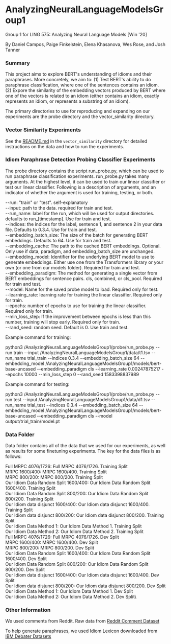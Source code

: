 # AnalyzingNeuralLanguageModelsGroup1
Group 1 for LING 575: Analyzing Neural Language Models [Win '20] 

By Daniel Campos, Paige Finkelstein, Elena Khasanova, Wes Rose, and Josh Tanner

### Summary

This project aims to explore BERT's understanding of idioms and their paraphrases. More concretely, we aim to:
(1) Test BERT's ability to do paraphrase classification, where one of the sentences contains an idiom.
(2) Expore the similarity of the embedding vectors produced by BERT where one of the vectors is related to an idiom (either contains an idiom, exactly represents an idiom, or represents a substring of an idiom).

The primary directories to use for reproducing and expanding on our experiments are the probe directory and the vector_similarity directory.

### Vector Similarity Experiments 
See the [README.md](https://github.com/spacemanidol/AnalyzingNeuralLanguageModelsGroup1/tree/master/vector_similarity) in the `vector_similarity` directory for detailed instructions on the data and how to run the experiments.

### Idiom Paraphrase Detection Probing Classifier Experiments

The probe directory contains the script run_probe.py, which can be used to run paraphrase classification experiments. run_probe.py takes many arguments. At the highest level, it can be used to train our linear classifier or test our linear classifier. Following is a description of arguments, and an indicator of whether the argument is used for training, testing, or both.

--run: "train" or "test". self-explanatory\
--input: path to the data. required for train and test.\
--run_name: label for the run, which will be used for output directories. defaults to run_[timestamp]. Use for train and test.\
--indices: the indices for the label, sentence 1, and sentence 2 in your data file. Defaults to 0.3.4. Use for train and test.\
--embedding_batch_size: The size of the batch for generating BERT embeddings. Defaults to 64. Use for train and test.\
--embedding_cache: The path to the cached BERT embeddings. Optional. Only use if data, paradigm, and embedding_batch_size are unchanged.\
--embedding_model: Identifier for the underlying BERT model to use to generate embeddings. Either use one from the Transformers library or your own (or one from our models folder). Required for train and test.\
--embedding_paradigm: The method for generating a single vector from BERT embeddings for sentence pairs. cls, combined, or cls_pool. Required for train and test.\
--model: Name for the saved probe model to load. Required only for test.\
--learning_rate: learning rate for training the linear classifier. Required only for train.\
--epochs: number of epochs to use for training the linear classifier. Required only for train.\
--min_loss_step: If the improvement between epochs is less than this number, training will stop early. Required only for train.\
--rand_seed: random seed. Default is 0. Use train and test.

Example command for training:

python3 /AnalyzingNeuralLanguageModelsGroup1/probe/run_probe.py --run train --input /AnalyzingNeuralLanguageModelsGroup1/data/t1.tsv --run_name trial_train --indices 0.3.4 --embedding_batch_size 64 --embedding_model /AnalyzingNeuralLanguageModelsGroup1/models/bert-base-uncased --embedding_paradigm cls --learning_rate 0.00247875217 --epochs 10000 --min_loss_step 0 --rand_seed 1583398837989

Example command for testing:

python3 /AnalyzingNeuralLanguageModelsGroup1/probe/run_probe.py --run test --input /AnalyzingNeuralLanguageModelsGroup1/data/d1.tsv --run_name trial_test --indices 0.3.4 --embedding_batch_size 64 --embedding_model /AnalyzingNeuralLanguageModelsGroup1/models/bert-base-uncased --embedding_paradigm cls --model output/trial_train/model.pt

### Data Folder

Data folder contains all of the data that we used for our experiments, as well as results for some finetuning experiments. The key for the data files is as follows:

Full MRPC 4076/1726: Full MRPC 4076/1726. Training Split\
MRPC 1600/400: MRPC 1600/400. Training Split\
MRPC 800/200: MRPC 800/200. Training Split\
Our Idiom Data Random Split 1600/400: Our Idiom Data Random Split 1600/400. Training Split\
Our Idiom Data Random Split 800/200: Our Idiom Data Random Split 800/200. Training Split\
Our Idiom data disjunct 1600/400: Our Idiom data disjunct 1600/400. Training Split\
Our Idiom data disjunct 800/200: Our Idiom data disjunct 800/200. Training Split\
Our Idiom Data Method 1: Our Idiom Data Method 1. Training Split\
Our Idiom Data Method 2: Our Idiom Data Method 2. Training Split\
Full MRPC 4076/1726: Full MRPC 4076/1726. Dev Split\
MRPC 1600/400: MRPC 1600/400. Dev Split\
MRPC 800/200: MRPC 800/200. Dev Split\
Our Idiom Data Random Split 1600/400: Our Idiom Data Random Split 1600/400. Dev Split\
Our Idiom Data Random Split 800/200: Our Idiom Data Random Split 800/200. Dev Split\
Our Idiom data disjunct 1600/400: Our Idiom data disjunct 1600/400. Dev Split\
Our Idiom data disjunct 800/200: Our Idiom data disjunct 800/200. Dev Split\
Our Idiom Data Method 1: Our Idiom Data Method 1. Dev Split\
Our Idiom Data Method 2: Our Idiom Data Method 2. Dev Split\

### Other Information

We used comments from Reddit. Raw data from [Reddit Comment Dataset](https://files.pushshift.io/reddit/comments/)

To help generate paraphrases, we used Idiom Lexicon downloaded from [IBM Debater Datasets](https://www.bing.com/search?q=project+debater+datasets&PC=U316&FORM=CHROMN)

